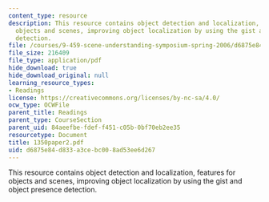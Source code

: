 ```yaml
---
content_type: resource
description: This resource contains object detection and localization, features for
  objects and scenes, improving object localization by using the gist and object presence
  detection.
file: /courses/9-459-scene-understanding-symposium-spring-2006/d6875e84d833a3cebc008ad53ee6d267_1350paper2.pdf
file_size: 216409
file_type: application/pdf
hide_download: true
hide_download_original: null
learning_resource_types:
- Readings
license: https://creativecommons.org/licenses/by-nc-sa/4.0/
ocw_type: OCWFile
parent_title: Readings
parent_type: CourseSection
parent_uid: 84aeefbe-fdef-f451-c05b-0bf70eb2ee35
resourcetype: Document
title: 1350paper2.pdf
uid: d6875e84-d833-a3ce-bc00-8ad53ee6d267
---
```

This resource contains object detection and localization, features for objects and scenes, improving object localization by using the gist and object presence detection.